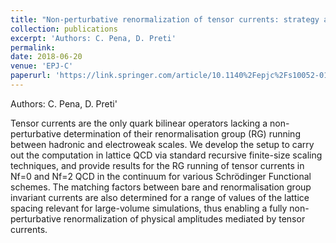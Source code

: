 ```yaml
---
title: "Non-perturbative renormalization of tensor currents: strategy and results for Nf=0 and  Nf=2 QCD"
collection: publications
excerpt: 'Authors: C. Pena, D. Preti'
permalink: 
date: 2018-06-20
venue: 'EPJ-C'
paperurl: 'https://link.springer.com/article/10.1140%2Fepjc%2Fs10052-018-6022-7'
---
```

Authors: C. Pena, D. Preti'

Tensor currents are the only quark bilinear operators lacking a non-perturbative determination of their renormalisation group (RG) 
running between hadronic 
and electroweak scales. We develop the setup to carry out the computation in lattice QCD 
via standard recursive finite-size scaling techniques, and provide 
results for the RG running of tensor currents in Nf=0 and Nf=2 QCD in the 
continuum for various Schrödinger Functional schemes. The matching factors between bare and 
renormalisation group invariant currents are also determined for a range of values of the 
lattice spacing relevant for large-volume simulations, thus enabling a fully 
non-perturbative renormalization of physical amplitudes mediated by tensor currents.
